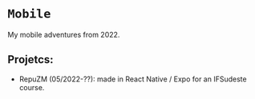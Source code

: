 # `Mobile`
My mobile adventures from 2022.

## Projetcs:
* RepuZM (05/2022-??): made in React Native / Expo for an IFSudeste course.
